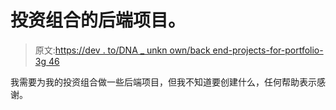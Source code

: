 # 投资组合的后端项目。

> 原文:[https://dev . to/DNA _ unkn own/back end-projects-for-portfolio-3g 46](https://dev.to/dna_unkn0wn/backend-projects-for-portfolio-3g46)

我需要为我的投资组合做一些后端项目，但我不知道要创建什么，任何帮助表示感谢。